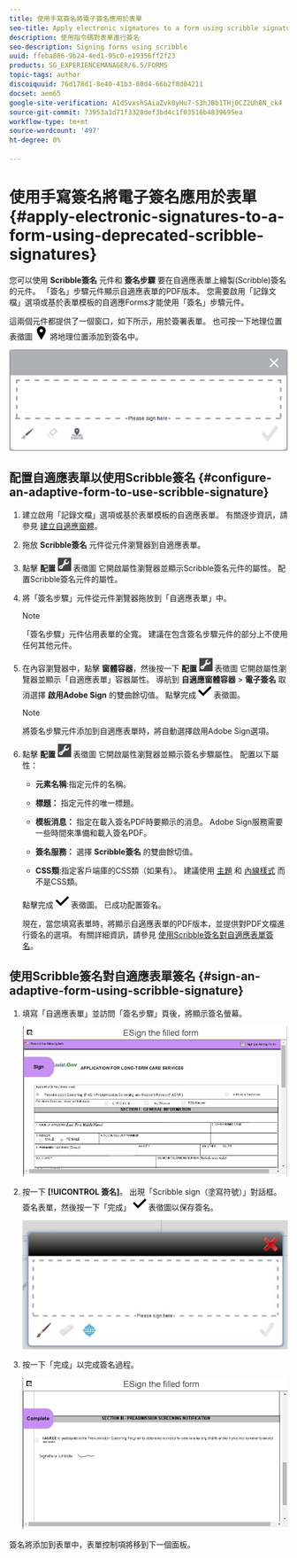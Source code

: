 ```yaml
---
title: 使用手寫簽名將電子簽名應用於表單
seo-title: Apply electronic signatures to a form using scribble signatures
description: 使用指令碼對表單進行簽名
seo-description: Signing forms using scribble
uuid: ffeba886-9b24-4ed1-95c0-e19356ff2f23
products: SG_EXPERIENCEMANAGER/6.5/FORMS
topic-tags: author
discoiquuid: 76d178d1-8e40-41b3-80d4-66b2f8d04211
docset: aem65
google-site-verification: A1dSvxshSAiaZvk0yHu7-S3hJBb1THj0CZ2Uh8N_ck4
source-git-commit: 73953a3d71f3328def3bd4c1f03516b4839695ea
workflow-type: tm+mt
source-wordcount: '497'
ht-degree: 0%

---
```



# 使用手寫簽名將電子簽名應用於表單{#apply-electronic-signatures-to-a-form-using-deprecated-scribble-signatures}

您可以使用 **Scribble簽名** 元件和 **簽名步驟** 要在自適應表單上繪製(Scribble)簽名的元件。 「簽名」步驟元件顯示自適應表單的PDF版本。 您需要啟用「記錄文檔」選項或基於表單模板的自適應Forms才能使用「簽名」步驟元件。

這兩個元件都提供了一個窗口，如下所示，用於簽署表單。 也可按一下地理位置表徵圖 ![aem_6_3_geolocation](assets/aem_6_3_geolocation.png) 將地理位置添加到簽名中。

![「Scribble符號」對話框](assets/scribble-signature.png)

## 配置自適應表單以使用Scribble簽名 {#configure-an-adaptive-form-to-use-scribble-signature}

1. 建立啟用「記錄文檔」選項或基於表單模板的自適應表單。 有關逐步資訊，請參見 [建立自適應窗體](creating-adaptive-form.md)。
1. 拖放 **Scribble簽名** 元件從元件瀏覽器到自適應表單。
1. 點擊 **配置** ![配置](assets/configure.png) 表徵圖 它開啟屬性瀏覽器並顯示Scribble簽名元件的屬性。 配置Scribble簽名元件的屬性。
1. 將「簽名步驟」元件從元件瀏覽器拖放到「自適應表單」中。

   >[!NOTE]
   >
   >「簽名步驟」元件佔用表單的全寬。 建議在包含簽名步驟元件的部分上不使用任何其他元件。

1. 在內容瀏覽器中，點擊 **窗體容器**，然後按一下 **配置** ![](assets/configure.png) 表徵圖 它開啟屬性瀏覽器並顯示「自適應表單」容器屬性。 導航到 **自適應窗體容器** > **電子簽名** 取消選擇 **啟用Adobe Sign** 的雙曲餘切值。 點擊完成 ![aem_6_3_forms_save](assets/aem_6_3_forms_save.png) 表徵圖。

   >[!NOTE]
   >
   >將簽名步驟元件添加到自適應表單時，將自動選擇啟用Adobe Sign選項。

1. 點擊 **配置** ![配置](assets/configure.png) 表徵圖 它開啟屬性瀏覽器並顯示簽名步驟屬性。 配置以下屬性：

   * **元素名稱**:指定元件的名稱。

   * **標題：** 指定元件的唯一標題。
   * **模板消息：** 指定在載入簽名PDF時要顯示的消息。 Adobe Sign服務需要一些時間來準備和載入簽名PDF。
   * **簽名服務：** 選擇 **Scribble簽名** 的雙曲餘切值。

   * **CSS類**:指定客戶端庫的CSS類（如果有）。 建議使用 [主題](themes.md) 和 [內線樣式](inline-style-adaptive-forms.md) 而不是CSS類。

   點擊完成 ![aem_6_3_forms_save](assets/aem_6_3_forms_save.png) 表徵圖。 已成功配置簽名。

   現在，當您填寫表單時，將顯示自適應表單的PDF版本，並提供對PDF文檔進行簽名的選項。 有關詳細資訊，請參見 [使用Scribble簽名對自適應表單簽名](signing-forms-using-scribble.md#sign-an-adaptive-form-using-scribble-signature)。

## 使用Scribble簽名對自適應表單簽名 {#sign-an-adaptive-form-using-scribble-signature}

1. 填寫「自適應表單」並訪問「簽名步驟」頁後，將顯示簽名螢幕。

   ![EchoSign頁的簽名螢幕](assets/esignscribblesign.jpg)

1. 按一下 **[!UICONTROL 簽名]**。 出現「Scribble sign（塗寫符號）」對話框。 簽名表單，然後按一下「完成」 ![aem_6_3_forms_save](assets/aem_6_3_forms_save.png) 表徵圖以保存簽名。

   ![「Scribble符號」對話框](assets/scribblewidget.jpg)

1. 按一下「完成」以完成簽名過程。

   ![完成簽名過程](assets/scribblecomplete.jpg)

簽名將添加到表單中，表單控制項將移到下一個面板。

